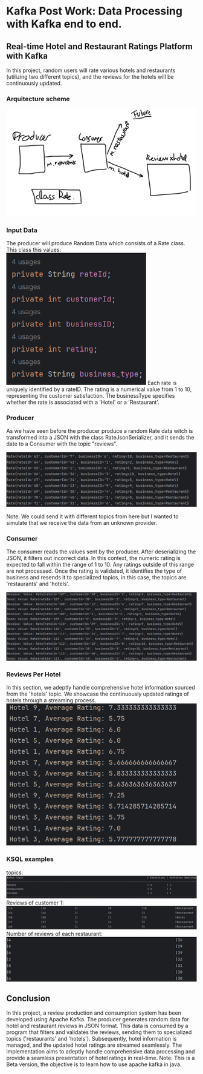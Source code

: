 # Kafka Post Work: Data Processing with Kafka end to end.

## Real-time Hotel and Restaurant Ratings Platform with Kafka

In this project, random users will rate various hotels and restaurants (utilizing two different topics), and the reviews for the hotels will be continuously updated.

### Arquitecture scheme
![img.png](img/img_5.png)

### Input Data

The producer will produce Random Data which consists of a Rate class.
This class this values:
![img.png](img/img.png)
Each rate is uniquely identified by a rateID. 
The rating is a numerical value from 1 to 10, representing the customer satisfaction. 
The businessType specifies whether the rate is associated with a 'Hotel' or a 'Restaurant'.

### Producer
As we have seen before the producer produce a random Rate data witch is transformed into a JSON with the class RateJsonSerializer, 
and it sends the date to a Consumer with the topic "reviews".

![img_2.png](img/img_2.png)

Note: We could send it with different topics from here but I wanted to simulate that we receive the data from an unknown provider. 

### Consumer
The consumer reads the values sent by the producer. 
After deserializing the JSON, it filters out incorrect data. 
In this context, the numeric rating is expected to fall within the range of 1 to 10. 
Any ratings outside of this range are not processed.
Once the rating is validated, it identifies the type of business and resends it to specialized topics, in this case, 
the topics are 'restaurants' and 'hotels'.

![img_3.png](img/img_3.png)

### Reviews Per Hotel
In this section, we adeptly handle comprehensive hotel information sourced from the 'hotels' topic. 
We showcase the continuously updated ratings of hotels through a streaming process.
![img_4.png](img/img_4.png)

### KSQL examples
topics:
![img_1.png](img/img_6.png)
Reviews of customer 1:
![img_2.png](img/img_7.png)
Number of reviews of each restaurant:
![img_3.png](img/img_8.png)

## Conclusion


In this project, a review production and consumption system has been developed using Apache Kafka. The producer generates random data for hotel and restaurant reviews in JSON format. This data is consumed by a program that filters and validates the reviews, sending them to specialized topics ('restaurants' and 'hotels'). Subsequently, hotel information is managed, and the updated hotel ratings are streamed seamlessly. The implementation aims to adeptly handle comprehensive data processing and provide a seamless presentation of hotel ratings in real-time.
Note: This is a Beta version, the objective is to learn how to use apache kafka in java.

